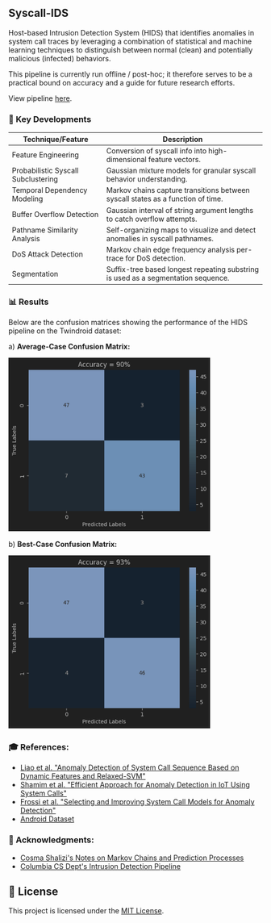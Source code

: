 ## Syscall-IDS

Host-based Intrusion Detection System (HIDS) that identifies anomalies in system call traces by leveraging a combination of statistical and machine learning techniques to distinguish between normal (clean) and potentially malicious (infected) behaviors.

This pipeline is currently run offline / post-hoc; it therefore serves to be a practical bound on accuracy and a guide for future research efforts.

View pipeline [here](https://github.com/SubconsciousCompute/SysCall-IDS/blob/main/notebooks/pipeline.ipynb).

### 🌟 Key Developments

| Technique/Feature                   | Description                                                                       |
|-------------------------------------|-----------------------------------------------------------------------------------|
| Feature Engineering                 | Conversion of syscall info into high-dimensional feature vectors.                 |
| Probabilistic Syscall Subclustering | Gaussian mixture models for granular syscall behavior understanding.              |
| Temporal Dependency Modeling        | Markov chains capture transitions between syscall states as a function of time.   |
| Buffer Overflow Detection           | Gaussian interval of string argument lengths to catch overflow attempts.          |
| Pathname Similarity Analysis        | Self-organizing maps to visualize and detect anomalies in syscall pathnames.      |
| DoS Attack Detection                | Markov chain edge frequency analysis per-trace for DoS detection.                 |
| Segmentation                        | Suffix-tree based longest repeating substring is used as a segmentation sequence. |

### 📊 Results

Below are the confusion matrices showing the performance of the HIDS pipeline on the Twindroid dataset:

a) **Average-Case Confusion Matrix:**

<img src="results/average-case.png" alt="Confusion Matrix 1" width="400">

b) **Best-Case Confusion Matrix:**

<img src="results/best-case.png" alt="Confusion Matrix 1" width="400">

### 🎓 References:

- [Liao et al. "Anomaly Detection of System Call Sequence Based on Dynamic
Features and Relaxed-SVM"](https://typeset.io/papers/anomaly-detection-of-system-call-sequence-based-on-dynamic-1oukdqgy)
- [Shamim et al. "Efficient Approach for Anomaly Detection in IoT Using System Calls"](https://www.mdpi.com/1424-8220/23/2/652)
- [Frossi et al. "Selecting and Improving System Call Models for Anomaly Detection"](https://maggi.cc/publication/frossi_hybridsyscalls_2009/frossi_hybridsyscalls_2009.pdf)
- [Android Dataset](https://ieeexplore.ieee.org/document/9796248)

### 🙏 Acknowledgments:

- [Cosma Shalizi's Notes on Markov Chains and Prediction Processes](http://bactra.org/notebooks/prediction-process.html)
- [Columbia CS Dept's Intrusion Detection Pipeline](http://ids.cs.columbia.edu/sites/default/files/smt-syscall-discex01.pdf)

## 📝 License

This project is licensed under the [MIT License](https://opensource.org/licenses/MIT).
